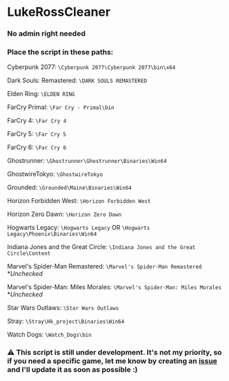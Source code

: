 # LukeRossCleaner
### No admin right needed

### Place the script in these paths:

Cyberpunk 2077:
`\Cyberpunk 2077\Cyberpunk 2077\bin\x64`

Dark Souls: Remastered:
`\DARK SOULS REMASTERED`

Elden Ring:
`\ELDEN RING`

FarCry Primal:
`\Far Cry - Primal\bin`

FarCry 4:
`\Far Cry 4`

FarCry 5:
`\Far Cry 5`

FarCry 6:
`\Far Cry 6`

Ghostrunner:
`\Ghostrunner\Ghostrunner\Binaries\Win64`

GhostwireTokyo:
`\GhostwireTokyo` 

Grounded:
`\Grounded\Maine\Binaries\Win64` 

Horizon Forbidden West:
`\Horizon Forbidden West`

Horizon Zero Dawn:
`\Horizon Zero Dawn`

Hogwarts Legacy:
`\Hogwarts Legacy`
OR
`\Hogwarts Legacy\Phoenix\Binaries\Win64`

Indiana Jones and the Great Circle:
`\Indiana Jones and the Great Circle\Content`

Marvel's Spider-Man Remastered:
`\Marvel's Spider-Man Remastered` **Unchecked*

Marvel's Spider-Man: Miles Morales:
`\Marvel's Spider-Man: Miles Morales ` **Unchecked*

Star Wars Outlaws:
`\Star Wars Outlaws`

Stray:
`\Stray\Hk_project\Binaries\Win64`

Watch Dogs:
`\Watch_Dogs\bin`

### ⚠️ This script is still under development. It's not my priority, so if you need a specific game, let me know by creating an [issue](https://github.com/Yelodress/LukeRossCleaner/issues) and I'll update it as soon as possible :)
